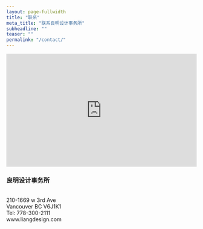 ```yaml
---
layout: page-fullwidth
title: "联系"
meta_title: "联系良明设计事务所"
subheadline: ""
teaser: ""
permalink: "/contact/"
---
```


<iframe src="https://www.google.com/maps/embed?pb=!1m18!1m12!1m3!1d2603.385133283524!2d-123.14461168471422!3d49.26909907932987!2m3!1f0!2f0!3f0!3m2!1i1024!2i768!4f13.1!3m3!1m2!1s0x548673c90ab80f8f%3A0x7c1467a2b7fa2a2e!2s1669+W+3rd+Ave%2C+Vancouver%2C+BC+V6J+1K1!5e0!3m2!1sen!2sca!4v1486463832366" width="100%" height="300" frameborder="0" style="border:0" allowfullscreen></iframe>

<p>
	<h3>良明设计事务所</h3><br>
	210-1669 w 3rd Ave<br>
	Vancouver BC V6J1K1<br>
	Tel: 778-300-2111 <br>
	www.liangdesign.com
</p>

<div class="row t30">
<script type="text/javascript" src="https://form.jotform.com/jsform/70351204351240" align="left"></script>
</div>
